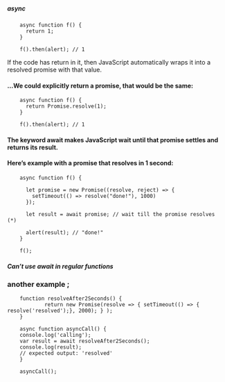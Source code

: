 ##### async

        async function f() {
          return 1;
        }
        
        f().then(alert); // 1

 If the code has return <non-promise> in it, 
 then JavaScript automatically wraps it into a resolved promise with that value.


#### …We could explicitly return a promise, that would be the same:

        async function f() {
          return Promise.resolve(1);
        }

        f().then(alert); // 1
        
        
        
#### The keyword await makes JavaScript wait until that promise settles and returns its result.
#### Here’s example with a promise that resolves in 1 second:

        async function f() {

          let promise = new Promise((resolve, reject) => {
            setTimeout(() => resolve("done!"), 1000)
          });

          let result = await promise; // wait till the promise resolves (*)

          alert(result); // "done!"
        }

        f();
        
        
 ##### Can’t use await in regular functions
 
 
 
 ### another example ;
 
        function resolveAfter2Seconds() {
                return new Promise(resolve => { setTimeout(() => { resolve('resolved');}, 2000); } );
        }

        async function asyncCall() {
        console.log('calling');
        var result = await resolveAfter2Seconds();
        console.log(result);
        // expected output: 'resolved'
        }

        asyncCall();
